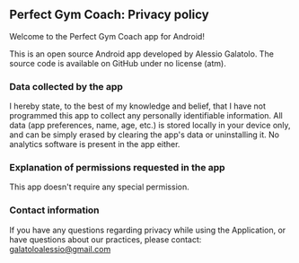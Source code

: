 ## Perfect Gym Coach: Privacy policy

Welcome to the Perfect Gym Coach app for Android!

This is an open source Android app developed by Alessio Galatolo. The source code is available on GitHub under no license (atm).

### Data collected by the app

I hereby state, to the best of my knowledge and belief, that I have not programmed this app to collect any personally identifiable information. All data (app preferences, name, age, etc.) is stored locally in your device only, and can be simply erased by clearing the app's data or uninstalling it. No analytics software is present in the app either.

### Explanation of permissions requested in the app

This app doesn't require any special permission.

### Contact information
If you have any questions regarding privacy while using the Application, or have questions about our practices, please contact: [galatoloalessio@gmail.com](mailto:galatoloalessio@gmail.com) 
